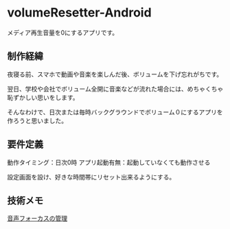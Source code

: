 # volumeResetter-Android
メディア再生音量を0にするアプリです。

## 制作経緯
夜寝る前、スマホで動画や音楽を楽しんだ後、ボリュームを下げ忘れがちです。

翌日、学校や会社でボリューム全開に音楽などが流れた場合には、めちゃくちゃ恥ずかしい思いをします。

そんなわけで、日次または毎時バックグラウンドでボリューム０にするアプリを作ろうと思いました。

## 要件定義
動作タイミング：日次0時
アプリ起動有無：起動していなくても動作させる

設定画面を設け、好きな時間帯にリセット出来るようにする。


## 技術メモ
[音声フォーカスの管理](https://developer.android.com/guide/topics/media-apps/audio-focus?hl=ja)
[]()
[]()
[]()
